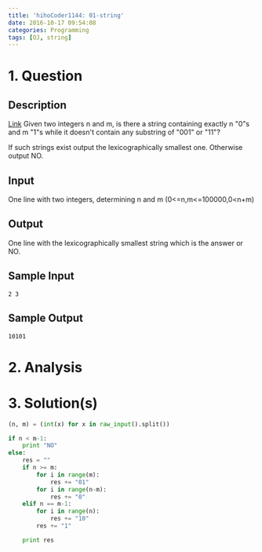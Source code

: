 ```yaml
---
title: 'hihoCoder1144: 01-string'
date: 2016-10-17 09:54:08
categories: Programming
tags: [OJ, string]
---
```

# 1. Question
## Description
[Link](http://hihocoder.com/problemset/problem/1144?sid=944469)
Given two integers n and m, is there a string containing exactly n "0"s and m "1"s while it doesn't contain any substring of "001" or "11"?

If such strings exist output the lexicographically smallest one. Otherwise output NO.

## Input
One line with two integers, determining n and m (0<=n,m<=100000,0<n+m)

## Output
One line with the lexicographically smallest string which is the answer or NO.

## Sample Input
    2 3
## Sample Output
    10101
# 2. Analysis

# 3. Solution(s)
```python
(n, m) = (int(x) for x in raw_input().split())

if n < m-1:
    print "NO"
else:
    res = ""
    if n >= m:
        for i in range(m):
            res += "01"
        for i in range(n-m):
            res += "0"
    elif n == m-1:
        for i in range(n):
            res += "10"
        res += "1"

    print res
```
